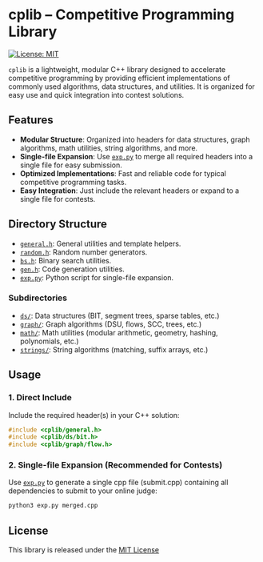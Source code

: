 # cplib – Competitive Programming Library

[![License: MIT](https://img.shields.io/badge/License-MIT-yellow.svg)](https://opensource.org/licenses/MIT)

`cplib` is a lightweight, modular C++ library designed to accelerate competitive programming by providing efficient implementations of commonly used algorithms, data structures, and utilities. It is organized for easy use and quick integration into contest solutions.

## Features

- **Modular Structure**: Organized into headers for data structures, graph algorithms, math utilities, string algorithms, and more.
- **Single-file Expansion**: Use [`exp.py`](exp.py) to merge all required headers into a single file for easy submission.
- **Optimized Implementations**: Fast and reliable code for typical competitive programming tasks.
- **Easy Integration**: Just include the relevant headers or expand to a single file for contests.

## Directory Structure

- [`general.h`](general.h): General utilities and template helpers.
- [`random.h`](random.h): Random number generators.
- [`bs.h`](bs.h): Binary search utilities.
- [`gen.h`](gen.h): Code generation utilities.
- [`exp.py`](exp.py): Python script for single-file expansion.

### Subdirectories

- [`ds/`](ds/): Data structures (BIT, segment trees, sparse tables, etc.)
- [`graph/`](graph/): Graph algorithms (DSU, flows, SCC, trees, etc.)
- [`math/`](math/): Math utilities (modular arithmetic, geometry, hashing, polynomials, etc.)
- [`strings/`](strings/): String algorithms (matching, suffix arrays, etc.)

## Usage

### 1. Direct Include

Include the required header(s) in your C++ solution:

```cpp
#include <cplib/general.h>
#include <cplib/ds/bit.h>
#include <cplib/graph/flow.h>
```

### 2. Single-file Expansion (Recommended for Contests)

Use [`exp.py`](exp.py) to generate a single cpp file (submit.cpp) containing all dependencies to submit to your online judge:

```bash
python3 exp.py merged.cpp
```

## License

This library is released under the [MIT License](https://opensource.org/licenses/MIT)